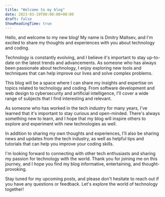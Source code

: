 ```yaml
---
title: "Welcome to my blog"
date: 2023-03-19T00:00:00+00:00
draft: false
ShowReadingTime: true
---
```


Hello, and welcome to my new blog! My name is Dmitry Maltsev, and I'm excited to share my thoughts and experiences with you about technology and coding.

Technology is constantly evolving, and I believe it's important to stay up-to-date on the latest trends and advancements. As someone who has always been passionate about technology, I enjoy exploring new tools and techniques that can help improve our lives and solve complex problems.

This blog will be a space where I can share my insights and expertise on topics related to technology and coding. From software development and web design to cybersecurity and artificial intelligence, I'll cover a wide range of subjects that I find interesting and relevant.

As someone who has worked in the tech industry for many years, I've learned that it's important to stay curious and open-minded. There's always something new to learn, and I hope that my blog will inspire others to explore and experiment with new technologies as well.

In addition to sharing my own thoughts and experiences, I'll also be sharing news and updates from the tech industry, as well as helpful tips and tutorials that can help you improve your coding skills.

I'm looking forward to connecting with other tech enthusiasts and sharing my passion for technology with the world. Thank you for joining me on this journey, and I hope you find my blog informative, entertaining, and thought-provoking.

Stay tuned for my upcoming posts, and please don't hesitate to reach out if you have any questions or feedback. Let's explore the world of technology together!
